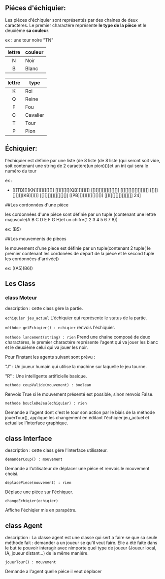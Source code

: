 
## Piéces d'échiquier:

Les pièces d'échiquier sont représentés par des chaines de deux caractères. Le premier charactére représente **le type de la pièce** et le deuxiéme **sa couleur**.

ex : une tour noire "TN"

|lettre|couleur|
|:----:|-------|
|N     |Noir   |
|B     |Blanc  |

|lettre | type    |
|:-----:|---------|
| K	| Roi     |
| Q	| Reine  |
| F	| Fou     |
| C	| Cavalier|
| T     | Tour    |
| P	| Pion    |

## Échiquier:
l'échiquier est définie par une liste (de 8 liste (de 8 liste (qui seront soit vide, soit contenant une string de 2 caractère(un pion))))et un int qui sera le numéro du tour   

ex :
- \[[[TB][][KN][][][][][]] [[][][][][QB][][][]] [[][][][][][][][]] [[][][][][][][][]] [[][][][][][KB][][]] [[][][][][][][][]] [[PB][][][][][][][]] [[][][][][][][][]] 24\]


##Les cordonnées d'une pièce

les cordonnées d'une pièce sont définie par un tuple (contenant une lettre majuscule(A  B  C  D  E  F  G  H)et un chifre(1  2  3  4  5  6  7  8))

ex:
(B5)

##Les mouvements de pièces

le mouvement d'une piece est définie par un tuple(contenant 2 tuple( le premier contenant les cordonées de départ de la pièce et le second tuple les cordonnées d'arrivée))

ex:
((A5)(B6))


## Les Class
### class Moteur

description : cette class gére la partie.

```echiquier jeu_actuel```
	L'échiquier qui représente le status de la partie.


```méthdoe getEchiqier() : echiqier```
	renvois l'échiquier.

```methode lancement(string) : rien``` 
	Prend une chaine composé de deux charactéres, le premier charactére représente l'agent qui va jouer les blanc et le deuxiéme celui qui va jouer les noir.

Pour l'instant les agents suivant sont prévu :

"J" : Un joueur humain qui utilise la machine sur laquelle le jeu tourne.

"R" : Une intelligente artificielle basique.


```methode coupValide(mouvement) : boolean```

Renvois True si le mouvement présenté est possible, sinon renvois False.

```methode boucleDeJeu(echiquier) : rien```

Demande a l'agent dont c'est le tour son action par le biais de la méthode jouerTour(), applique les changement en éditant l'échiqier jeu_actuel et actualise l'interface graphique.


## class Interface
	
description : cette class gére l'interface utilisateur.

	
```demanderCoup() : mouvement```

Demande a l'utilisateur de déplacer une piéce et renvois le mouvement choisi.


```deplacePiece(mouvement) : rien``` 

Déplace une piéce sur l'échiquer.

```changeEchiqier(echiqier)```

Affiche l'échiqier mis en parapétre.

## class Agent

description : La classe agent est une classe qui sert a faire se que sa seule méthode fait : demander a un joueur se qu'il veut faire. Elle a été faite dans le but te pouvoir interagir avec nimporte quel type de joueur (Joueur local, IA, joueur distant...) de la même maniére.

```jouerTour() : mouvement```

Demande a l'agent quelle piéce il veut déplacer
